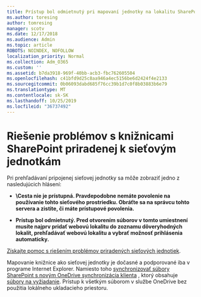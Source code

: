 ```yaml
---
title: Prístup bol odmietnutý pri mapovaní jednotky na lokalitu SharePoint
ms.author: toresing
author: tomresing
manager: scotv
ms.date: 12/17/2018
ms.audience: Admin
ms.topic: article
ROBOTS: NOINDEX, NOFOLLOW
localization_priority: Normal
ms.collection: Adm_O365
ms.custom: ''
ms.assetid: b7da3918-969f-40bb-acb3-fbc762605504
ms.openlocfilehash: c41bfd9d25c8aa946a4ec5156be6d2424f4e2133
ms.sourcegitcommit: 0b06093dabd685f76cc39b1d7c0f8b03883b6e79
ms.translationtype: MT
ms.contentlocale: sk-SK
ms.lasthandoff: 10/25/2019
ms.locfileid: "36737492"
---
```

# <a name="fix-problems-with-sharepoint-libraries-mapped-to-network-drives"></a>Riešenie problémov s knižnicami SharePoint priradenej k sieťovým jednotkám

Pri prehľadávaní pripojenej sieťovej jednotky sa môže zobraziť jedno z nasledujúcich hlásení:
  
- **\\Cesta nie je prístupná. Pravdepodobne nemáte povolenie na používanie tohto sieťového prostriedku. Obráťte sa na správcu tohto servera a zistite, či máte prístupové povolenia.**

- **Prístup bol odmietnutý. Pred otvorením súborov v tomto umiestnení musíte najprv pridať webovú lokalitu do zoznamu dôveryhodných lokalít, prehľadávať webovú lokalitu a vybrať možnosť prihlásenia automaticky.**

[Získajte pomoc s riešením problémov priradených sieťových jednotiek](https://docs.microsoft.com/sharepoint/support/administration/troubleshoot-mapped-network-drives).
  
Mapovanie knižnice ako sieťovej jednotky je dočasné a podporované iba v programe Internet Explorer. Namiesto toho [synchronizovať súbory SharePoint s novým OneDrive synchronizácia klienta](https://support.office.com/article/6de9ede8-5b6e-4503-80b2-6190f3354a88.aspx) , ktorý obsahuje [súbory na vyžiadanie](https://support.office.com/article/0e6860d3-d9f3-4971-b321-7092438fb38e.aspx). Prístup k všetkým súborom v službe OneDrive bez použitia lokálneho ukladacieho priestoru.
  